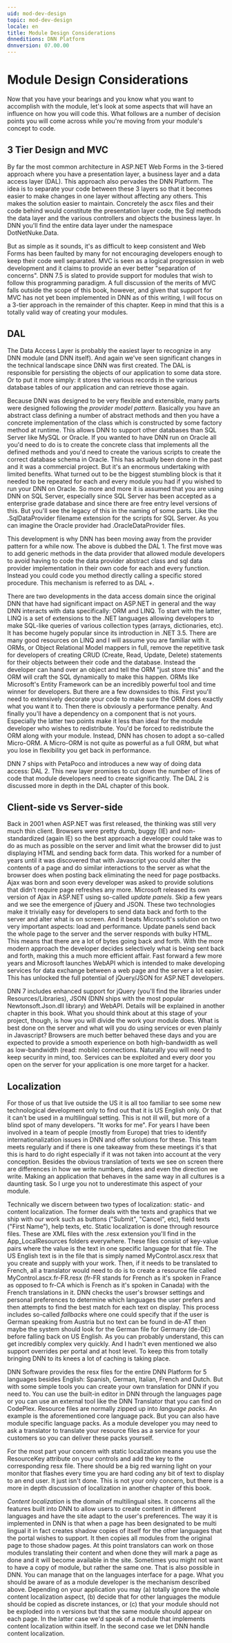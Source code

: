 ```yaml
---
uid: mod-dev-design
topic: mod-dev-design
locale: en
title: Module Design Considerations
dnneditions: DNN Platform
dnnversion: 07.00.00
---
```


# Module Design Considerations

Now that you have your bearings and you know what you want to accomplish with the module, let&#39;s look at some aspects that will have an influence on how you will code this. What follows are a number of decision points you will come across while you&#39;re moving from your module&#39;s concept to code.

## 3 Tier Design and MVC

By far the most common architecture in ASP.NET Web Forms in the 3-tiered approach where you have a presentation layer, a business layer and a data access layer (DAL). This approach also pervades the DNN Platform. The idea is to separate your code between these 3 layers so that it becomes easier to make changes in one layer without affecting any others. This makes the solution easier to maintain. Concretely the ascx files and their code behind would constitute the presentation layer code, the Sql methods the data layer and the various controllers and objects the business layer. In DNN you&#39;ll find the entire data layer under the namespace DotNetNuke.Data.

But as simple as it sounds, it&#39;s as difficult to keep consistent and Web Forms has been faulted by many for not encouraging developers enough to keep their code well separated. MVC is seen as a logical progression in web development and it claims to provide an ever better &quot;separation of concerns&quot;. DNN 7.5 is slated to provide support for modules that wish to follow this programming paradigm. A full discussion of the merits of MVC falls outside the scope of this book, however, and given that support for MVC has not yet been implemented in DNN as of this writing, I will focus on a 3-tier approach in the remainder of this chapter. Keep in mind that this is a totally valid way of creating your modules.

## DAL

The Data Access Layer is probably the easiest layer to recognize in any DNN module (and DNN itself). And again we&#39;ve seen significant changes in the technical landscape since DNN was first created. The DAL is responsible for persisting the objects of our application to some data store. Or to put it more simply: it stores the various records in the various database tables of our application and can retrieve those again.

Because DNN was designed to be very flexible and extensible, many parts were designed following the _provider model pattern_. Basically you have an abstract class defining a number of abstract methods and then you have a concrete implementation of the class which is constructed by some factory method at runtime. This allows DNN to support other databases than SQL Server like MySQL or Oracle. If you wanted to have DNN run on Oracle all you&#39;d need to do is to create the concrete class that implements all the defined methods and you&#39;d need to create the various scripts to create the correct database schema in Oracle. This has actually been done in the past and it was a commercial project. But it&#39;s an enormous undertaking with limited benefits. What turned out to be the biggest stumbling block is that it needed to be repeated for each and every module you had if you wished to run your DNN on Oracle. So more and more it is assumed that you are using DNN on SQL Server, especially since SQL Server has been accepted as a enterprise grade database and since there are free entry level versions of this. But you&#39;ll see the legacy of this in the naming of some parts. Like the .SqlDataProvider filename extension for the scripts for SQL Server. As you can imagine the Oracle provider had .OracleDataProvider files.

This development is why DNN has been moving away from the provider pattern for a while now. The above is dubbed the DAL 1. The first move was to add generic methods in the data provider that allowed module developers to avoid having to code the data provider abstract class and sql data provider implementation in their own code for each and every function. Instead you could code you method directly calling a specific stored procedure. This mechanism is referred to as DAL +.

There are two developments in the data access domain since the original DNN that have had significant impact on ASP.NET in general and the way DNN interacts with data specifically: ORM and LINQ. To start with the latter, LINQ is a set of extensions to the .NET languages allowing developers to make SQL-like queries of various collection types (arrays, dictionaries, etc). It has become hugely popular since its introduction in .NET 3.5. There are many good resources on LINQ and I will assume you are familiar with it. ORMs, or Object Relational Model mappers in full, remove the repetitive task for developers of creating CRUD (Create, Read, Update, Delete) statements for their objects between their code and the database. Instead the developer can hand over an object and tell the ORM &quot;just store this&quot; and the ORM will craft the SQL dynamically to make this happen. ORMs like Microsoft&#39;s Entity Framework can be an incredibly powerful tool and time winner for developers. But there are a few downsides to this. First you&#39;ll need to extensively decorate your code to make sure the ORM does exactly what you want it to. Then there is obviously a performance penalty. And finally you&#39;ll have a dependency on a component that is not yours. Especially the latter two points make it less than ideal for the module developer who wishes to redistribute. You&#39;d be forced to redistribute the ORM along with your module. Instead, DNN has chosen to adopt a so-called Micro-ORM. A Micro-ORM is not quite as powerful as a full ORM, but what you lose in flexibility you get back in performance.

DNN 7 ships with PetaPoco and introduces a new way of doing data access: DAL 2. This new layer promises to cut down the number of lines of code that module developers need to create significantly. The DAL 2 is discussed more in depth in the DAL chapter of this book.

## Client-side vs Server-side

Back in 2001 when ASP.NET was first released, the thinking was still very much thin client. Browsers were pretty dumb, buggy (IE) and non-standardized (again IE) so the best approach a developer could take was to do as much as possible on the server and limit what the browser did to just displaying HTML and sending back form data. This worked for a number of years until it was discovered that with Javascript you could alter the contents of a page and do similar interactions to the server as what the browser does when posting back eliminating the need for page postbacks. Ajax was born and soon every developer was asked to provide solutions that didn&#39;t require page refreshes any more. Microsoft released its own version of Ajax in ASP.NET using so-called _update panels_. Skip a few years and we see the emergence of jQuery and JSON. These two technologies make it trivially easy for developers to send data back and forth to the server and alter what is on screen. And it beats Microsoft&#39;s solution on two very important aspects: load and performance. Update panels send back the whole page to the server and the server responds with bulky HTML. This means that there are a lot of bytes going back and forth. With the more modern approach the developer decides selectively what is being sent back and forth, making this a much more efficient affair. Fast forward a few more years and Microsoft launches WebAPI which is intended to make developing services for data exchange between a web page and the server a lot easier. This has unlocked the full potential of jQuery/JSON for ASP.NET developers.

DNN 7 includes enhanced support for jQuery (you&#39;ll find the libraries under Resources/Libraries), JSON (DNN ships with the most popular Newtonsoft.Json.dll library) and WebAPI. Details will be explained in another chapter in this book. What you should think about at this stage of your project, though, is how you will divide the work your module does. What is best done on the server and what will you do using services or even plainly in Javascript? Browsers are much better behaved these days and you are expected to provide a smooth experience on both high-bandwidth as well as low-bandwidth (read: mobile) connections. Naturally you will need to keep security in mind, too. Services can be exploited and every door you open on the server for your application is one more target for a hacker.

## Localization

For those of us that live outside the US it is all too familiar to see some new technological development only to find out that it is US English only. Or that it can&#39;t be used in a multilingual setting. This is not ill will, but more of a blind spot of many developers. &quot;It works for me&quot;. For years I have been involved in a team of people (mostly from Europe) that tries to identify internationalization issues in DNN and offer solutions for these. This team meets regularly and if there is one takeaway from these meetings it&#39;s that this is hard to do right especially if it was not taken into account at the very conception. Besides the obvious translation of texts we see on screen there are differences in how we write numbers, dates and even the direction we write. Making an application that behaves in the same way in all cultures is a daunting task. So I urge you not to underestimate this aspect of your module.

Technically we discern between two types of localization: static- and content localization. The former deals with the texts and graphics that we ship with our work such as buttons (&quot;Submit&quot;, &quot;Cancel&quot;, etc), field texts (&quot;First Name&quot;), help texts, etc. Static localization is done through resource files. These are XML files with the .resx extension you&#39;ll find in the App\_LocalResources folders everywhere. These files consist of key-value pairs where the value is the text in one specific language for that file. The US English text is in the file that is simply named MyControl.ascx.resx that you create and supply with your work. Then, if it needs to be translated to French, all a translator would need to do is to create a resource file called MyControl.ascx.fr-FR.resx (fr-FR stands for French as it&#39;s spoken in France as opposed to fr-CA which is French as it&#39;s spoken in Canada) with the French translations in it. DNN checks the user&#39;s browser settings and personal preferences to determine which languages the user prefers and then attempts to find the best match for each text on display. This process includes so-called _fallbacks_ where one could specify that if the user is German speaking from Austria but no text can be found in de-AT then maybe the system should look for the German file for Germany (de-DE) before falling back on US English. As you can probably understand, this can get incredibly complex very quickly. And I hadn&#39;t even mentioned we also support overrides per portal and at host level. To keep this from totally bringing DNN to its knees a lot of caching is taking place.

DNN Software provides the resx files for the entire DNN Platform for 5 languages besides English: Spanish, German, Italian, French and Dutch. But with some simple tools you can create your own translation for DNN if you need to. You can use the built-in editor in DNN through the languages page or you can use an external tool like the DNN Translator that you can find on CodePlex. Resource files are normally zipped up into _language packs_. An example is the aforementioned core language pack. But you can also have module specific language packs. As a module developer you may need to ask a translator to translate your resource files as a service for your customers so you can deliver these packs yourself.

For the most part your concern with static localization means you use the ResourceKey attribute on your controls and add the key to the corresponding resx file. There should be a big red warning light on your monitor that flashes every time you are hard coding any bit of text to display to an end user. It just isn&#39;t done. This is not your only concern, but there is a more in depth discussion of localization in another chapter of this book.

_Content localization_ is the domain of multilingual sites. It concerns all the features built into DNN to allow users to create content in different languages and have the site adapt to the user&#39;s preferences. The way it is implemented in DNN is that when a page has been designated to be multi lingual it in fact creates shadow copies of itself for the other languages that the portal wishes to support. It then copies all modules from the original page to those shadow pages. At this point translators can work on those modules translating their content and when done they will mark a page as done and it will become available in the site. Sometimes you might not want to have a copy of module, but rather the same one. That is also possible in DNN. You can manage that on the languages interface for a page. What you should be aware of as a module developer is the mechanism described above. Depending on your application you may (a) totally ignore the whole content localization aspect, (b) decide that for other languages the module should be copied as discrete instances, or (c) that your module should not be exploded into n versions but that the same module should appear on each page. In the latter case we&#39;d speak of a module that implements content localization within itself. In the second case we let DNN handle content localization.
